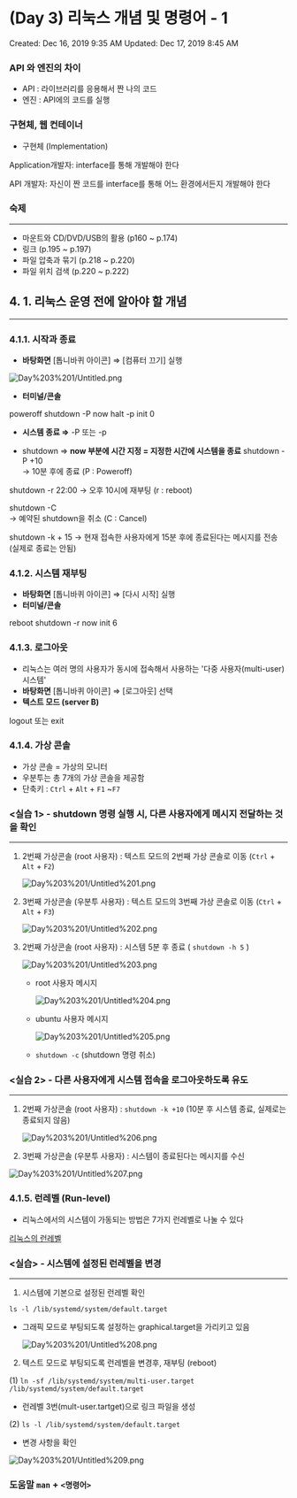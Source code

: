 # (Day 3) 리눅스 개념 및 명령어 - 1

Created: Dec 16, 2019 9:35 AM
Updated: Dec 17, 2019 8:45 AM

### API 와 엔진의 차이

- API : 라이브러리를 응용해서 짠 나의 코드
- 엔진 : API에의 코드를 실행

### 구현체, 웹 컨테이너

- 구현체 (Implementation)

Application개발자:  interface를 통해 개발해야 한다

API 개발자: 자신이 짠 코드를 interface를 통해 어느 환경에서든지 개발해야 한다

### 숙제

---

- 마운트와 CD/DVD/USB의 활용 (p160 ~ p.174)
- 링크 (p.195 ~ p.197)
- 파일 압축과 묶기 (p.218 ~ p.220)
- 파일 위치 검색 (p.220 ~ p.222)

## 4. 1. 리눅스 운영 전에 알아야 할 개념

---

### 4.1.1. 시작과 종료

- **바탕화면**
[톱니바퀴 아이콘] ⇒ [컴퓨터 끄기] 실행

![Day%203%201/Untitled.png](images/Day%203%201/Untitled.png)

- **터미널/콘솔**

poweroff
shutdown -P now
halt -p
init 0

 * **시스템 종료 ⇒** -P 또는 -p 

- shutdown  ⇒ **now 부분에 시간 지정  = 지정한 시간에 시스템을 종료**
shutdown -P +10     
→ 10분 후에 종료 (P : Poweroff)

shutdown -r 22:00 
→ 오후 10시에 재부팅 (r : reboot)

shutdown -C    
→ 예약된 shutdown을 취소 (C : Cancel)

shutdown -k + 15
→ 현재 접속한 사용자에게 15분 후에 종료된다는 메시지를 전송 (실제로 종료는 안됨)

### 4.1.2. 시스템 재부팅

- **바탕화면**
[톱니바퀴 아이콘] ⇒ [다시 시작] 실행
- **터미널/콘솔**

reboot
shutdown -r now
init 6

### 4.1.3. 로그아웃

- 리눅스는 여러 명의 사용자가 동시에 접속해서 사용하는 '다중 사용자(multi-user) 시스템'
- **바탕화면**
[톱니바퀴 아이콘] ⇒ [로그아웃] 선택
- **텍스트 모드 (server B)**

logout 또는 exit

### 4.1.4. 가상 콘솔

- 가상 콘솔 = 가상의 모니터
- 우분투는 총 7개의 가상 콘솔을 제공함
- 단축키 : `Ctrl` + `Alt` + `F1` ~`F7`

### <실습 1> - shutdown 명령 실행 시, 다른 사용자에게 메시지 전달하는 것을 확인

---

1. 2번째 가상콘솔 (root 사용자) : 텍스트 모드의 2번째 가상 콘솔로 이동 (`Ctrl` + `Alt` + `F2`)

    ![Day%203%201/Untitled%201.png](images/Day%203%201/Untitled%201.png)

2. 3번째 가상콘솔 (우분투 사용자) : 텍스트 모드의 3번째 가상 콘솔로 이동 (`Ctrl` + `Alt` + `F3`)

    ![Day%203%201/Untitled%202.png](images/Day%203%201/Untitled%202.png)

3. 2번째 가상콘솔 (root 사용자) : 시스템 5분 후 종료 ( `shutdown -h 5` )

    ![Day%203%201/Untitled%203.png](images/Day%203%201/Untitled%203.png)

    - root 사용자 메시지

        ![Day%203%201/Untitled%204.png](images/Day%203%201/Untitled%204.png)

    - ubuntu 사용자 메시지

        ![Day%203%201/Untitled%205.png](images/Day%203%201/Untitled%205.png)

    - `shutdown -c`  (shutdown 명령 취소)

### <실습 2> - 다른 사용자에게 시스템 접속을 로그아웃하도록 유도

---

1. 2번째 가상콘솔 (root 사용자) : `shutdown -k +10` (10분 후 시스템 종료, 실제로는 종료되지 않음)

    ![Day%203%201/Untitled%206.png](images/Day%203%201/Untitled%206.png)

 2. 3번째 가상콘솔 (우분투 사용자) : 시스템이 종료된다는 메시지를 수신

![Day%203%201/Untitled%207.png](images/Day%203%201/Untitled%207.png)

### 4.1.5. 런레벨 (Run-level)

- 리눅스에서의 시스템이 가동되는 방법은 7가지 런레벨로 나눌 수 있다

[리눅스의 런레벨](https://www.notion.so/f364a2738cec4924b834bffa9ad91a41)

### <실습> - 시스템에 설정된 런레벨을 변경

---

1. 시스템에 기본으로 설정된 런레벨 확인

`ls -l /lib/systemd/system/default.target`

- 그래픽 모드로 부팅되도록 설정하는 graphical.target을 가리키고 있음

    ![Day%203%201/Untitled%208.png](images/Day%203%201/Untitled%208.png)

2. 텍스트 모드로 부팅되도록 런레벨을 변경후, 재부팅 (reboot)

(1) `ln -sf /lib/systemd/system/multi-user.target /lib/systemd/system/default.target`
 - 런레벨 3번(mult-user.tartget)으로 링크 파일을 생성

(2) `ls -l /lib/systemd/system/default.target`
 - 변경 사항을 확인

![Day%203%201/Untitled%209.png](images/Day%203%201/Untitled%209.png)

### 도움말 `man` + `<명령어>`